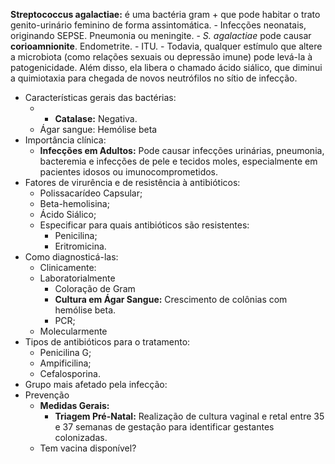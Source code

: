 


**Streptococcus agalactiae:** é uma bactéria gram + que pode habitar o trato genito-urinário feminino de forma assintomática. 
	- Infecções neonatais, originando SEPSE. Pneumonia ou meningite. 
	- _S. agalactiae_ pode causar **corioamnionite**. Endometrite.
		- ITU. 
		- Todavia, qualquer estímulo que altere a microbiota (como relações sexuais ou depressão imune) pode levá-la à patogenicidade. Além disso, ela libera o chamado ácido siálico, que diminui a quimiotaxia para chegada de novos neutrófilos no sítio de infecção.
- Características gerais das bactérias:
	- - **Catalase:** Negativa.
	- Ágar sangue: Hemólise beta
- Importância clínica:
	- **Infecções em Adultos:** Pode causar infecções urinárias, pneumonia, bacteremia e infecções de pele e tecidos moles, especialmente em pacientes idosos ou imunocomprometidos.
- Fatores de virurência e de resistência à antibióticos:
	- Polissacarídeo Capsular;
	- Beta-hemolisina;
	- Ácido Siálico;
	- Especificar para quais antibióticos são resistentes:
		- Penicilina; 
		- Eritromicina. 
- Como diagnosticá-las:
	- Clinicamente:
	- Laboratorialmente
		- Coloração de Gram
		- **Cultura em Ágar Sangue:** Crescimento de colônias com hemólise beta.
		- PCR;
	- Molecularmente
- Tipos de antibióticos para o tratamento:
	- Penicilina G; 
	- Ampificilina; 
	- Cefalosporina. 
- Grupo mais afetado pela infecção:
- Prevenção 
	- **Medidas Gerais:**
		- **Triagem Pré-Natal:** Realização de cultura vaginal e retal entre 35 e 37 semanas de gestação para identificar gestantes colonizadas.
	- Tem vacina disponível?